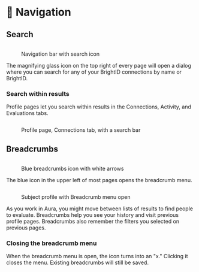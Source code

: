 # 🧭 Navigation

## Search

<figure><img src="../.gitbook/assets/Screenshot 2025-01-26 at 12.46.10 AM.png" alt=""><figcaption><p>Navigation bar with search icon</p></figcaption></figure>

The magnifying glass icon on the top right of every page will open a dialog where you can search for any of your BrightID connections by name or BrightID.

### Search within results

Profile pages let you search within results in the Connections, Activity, and Evaluations tabs.

<figure><img src="../.gitbook/assets/Screenshot 2025-01-26 at 1.02.21 AM.png" alt=""><figcaption><p>Profile page, Connections tab, with a search bar</p></figcaption></figure>

## Breadcrumbs

<figure><img src="../.gitbook/assets/Screenshot 2025-01-26 at 12.46.10 AM.png" alt=""><figcaption><p>Blue breadcrumbs icon with white arrows</p></figcaption></figure>

The blue icon in the upper left of most pages opens the breadcrumb menu.

<figure><img src="../.gitbook/assets/Screenshot 2025-01-26 at 1.09.16 AM.png" alt=""><figcaption><p>Subject profile with Breadcrumb menu open</p></figcaption></figure>

As you work in Aura, you might move between lists of results to find people to evaluate. Breadcrumbs help you see your history and visit previous profile pages. Breadcrumbs also remember the filters you selected on previous pages.

### Closing the breadcrumb menu

When the breadcrumb menu is open, the icon turns into an "x." Clicking it closes the menu. Existing breadcrumbs will still be saved.



